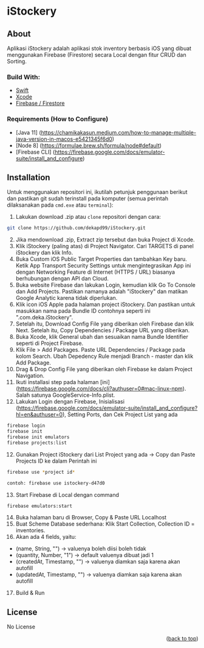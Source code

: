 # iStockery

<!-- ABOUT THE PROJECT -->
## About
Aplikasi iStockery adalah aplikasi stok inventory berbasis iOS yang dibuat menggunakan Firebase (Firestore) secara Local dengan fitur CRUD dan Sorting.

### Build With:

* [Swift](https://www.swift.org/documentation/)
* [Xcode](https://developer.apple.com/xcode/)
* [Firebase / Firestore](https://firebase.google.com/)


### Requirements (How to Configure)
* [Java 11] (https://chamikakasun.medium.com/how-to-manage-multiple-java-version-in-macos-e5421345f6d0)
* [Node 8] (https://formulae.brew.sh/formula/node#default)
* [Firebase CLI] (https://firebase.google.com/docs/emulator-suite/install_and_configure)


<!-- How to Install -->
## Installation
Untuk menggunakan repositori ini, ikutilah petunjuk penggunaan berikut dan pastikan git sudah terinstall pada komputer (semua perintah dilaksanakan pada `cmd.exe` atau `terminal`):

1. Lakukan download .zip atau `clone` repositori dengan cara:
```bash
git clone https://github.com/dekapd99/iStockery.git
```

2. Jika mendownload .zip, Extract zip tersebut dan buka Project di Xcode.
3. Klik iStockery (paling atas) di Project Navigator. Cari TARGETS di panel iStockery dan klik Info.
4. Buka Custom iOS Public Target Properties dan tambahkan Key baru. Ketik App Transport Security Settings untuk mengintegrasikan App ini dengan Networking Feature di Internet (HTTPS / URL) biasanya berhubungan dengan API dan Cloud.
5. Buka website Firebase dan lakukan Login, kemudian klik Go To Console dan Add Projects. Pastikan namanya adalah "iStockery" dan matikan Google Analytic karena tidak diperlukan.
6. Klik icon iOS Apple pada halaman project iStockery. Dan pastikan untuk masukkan nama pada Bundle ID contohnya seperti ini ".com.deka.iStockery".
7. Setelah itu, Download Config File yang diberikan oleh Firebase dan klik Next. Setelah itu, Copy Dependencies / Package URL yang diberikan.
8. Buka Xcode, klik General ubah dan sesuaikan nama Bundle Identifier seperti di Project Firebase.
9. Klik File > Add Packages. Paste URL Dependencies / Package pada kolom Search. Ubah Depedency Rule menjadi Branch - master dan klik Add Package.
10. Drag & Drop Config File yang diberikan oleh Firebase ke dalam Project Navigation. 
11. Ikuti installasi step pada halaman [ini] (https://firebase.google.com/docs/cli?authuser=0#mac-linux-npm). Salah satunya GoogleService-Info.plist.
12. Lakukan Login dengan Firebase, Inisialisasi (https://firebase.google.com/docs/emulator-suite/install_and_configure?hl=en&authuser=0), Setting Ports, dan Cek Project List yang ada
```bash
firebase login
firebase init
firebase init emulators
firebase projects:list
```

12. Gunakan Project iStockery dari List Project yang ada -> Copy dan Paste Projects ID ke dalam Perintah ini
```bash
firebase use *project id*

contoh: firebase use istockery-d47d0
```

13. Start Firebase di Local dengan command
```bash
firebase emulators:start
```

14. Buka halaman baru di Browser, Copy & Paste URL Localhost
15. Buat Scheme Database sederhana: Klik Start Collection, Collection ID = inventories.
16. Akan ada 4 fields, yaitu:
* (name, String, "") -> valuenya boleh diisi boleh tidak
* (quantity, Number, "1") -> default valuenya dibuat jadi 1
* (createdAt, Timestamp, "") -> valuenya diamkan saja karena akan autofill
* (updatedAt, Timestamp, "") -> valuenya diamkan saja karena akan autofill
17. Build & Run

<!-- What Kind of License? -->
## License
No License 

<p align="right">(<a href="#top">back to top</a>)</p>
